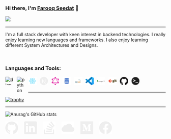 ### Hi there, I'm [Farooq Seedat][website] 👋

![](https://komarev.com/ghpvc/?username=farooqseedat&color=2c3e51)

---

I'm a full stack developer with keen interest in backend technologies. I really enjoy learning new languages and frameworks. I also enjoy learning different System Architectures and Designs.

<br />

### Languages and Tools:

<img align="left" alt="django" width="26px" style="margin-right:10px" height='26px' src="https://static.djangoproject.com/img/logos/django-logo-negative.svg" />
<img align="left" alt="python" width="26px" style="margin-right:10px"  src="https://cdn.cdnlogo.com/logos/p/3/python.svg" />
<img align="left" alt="React" width="26px" style="margin-right:10px" src="https://raw.githubusercontent.com/github/explore/80688e429a7d4ef2fca1e82350fe8e3517d3494d/topics/react/react.png" />
<img align="left" alt="NextJs" width="26px" style="margin-right:10px" height='26px' src="nextjs.svg" />
<img align="left" alt="GraphQL" width="26px" style="margin-right:10px" src="https://raw.githubusercontent.com/github/explore/80688e429a7d4ef2fca1e82350fe8e3517d3494d/topics/graphql/graphql.png" />
<img align="left" alt="SQL" width="26px" style="margin-right:10px" src="https://raw.githubusercontent.com/github/explore/80688e429a7d4ef2fca1e82350fe8e3517d3494d/topics/sql/sql.png" />
<img align="left" alt="MySQL" width="26px" style="margin-right:10px" src="https://raw.githubusercontent.com/github/explore/80688e429a7d4ef2fca1e82350fe8e3517d3494d/topics/mysql/mysql.png" />
<img align="left" alt="Visual Studio Code" width="26px" style="margin-right:10px" src="https://raw.githubusercontent.com/github/explore/80688e429a7d4ef2fca1e82350fe8e3517d3494d/topics/visual-studio-code/visual-studio-code.png" />
<img align="left" alt="MongoDB" width="26px" style="margin-right:10px" src="https://raw.githubusercontent.com/github/explore/80688e429a7d4ef2fca1e82350fe8e3517d3494d/topics/mongodb/mongodb.png" />
<img align="left" alt="Git" width="26px" style="margin-right:10px" src="https://raw.githubusercontent.com/github/explore/80688e429a7d4ef2fca1e82350fe8e3517d3494d/topics/git/git.png" />
<img align="left" alt="GitHub" width="26px" style="margin-right:10px;background-color:#eeeeee;" src="https://raw.githubusercontent.com/github/explore/78df643247d429f6cc873026c0622819ad797942/topics/github/github.png" />
<img align="left" alt="Terminal" width="26px" style="margin-right:10px" src="https://raw.githubusercontent.com/github/explore/80688e429a7d4ef2fca1e82350fe8e3517d3494d/topics/terminal/terminal.png" />

<br />
<br />

---

[![trophy](https://github-profile-trophy.vercel.app/?username=farooqseedat&theme=onedark&rank=SS,S,SSS,A,AA,AAA,B,C)](https://github.com/ryo-ma/github-profile-trophy)

---

![Anurag's GitHub stats](https://github-readme-stats.vercel.app/api?username=farooqseedat&show_icons=true&theme=github_dark&count_private=true)

[<img src='github.svg' style="margin-right:15px;" alt='github' height='40'>][github]
[<img src='linkedin.svg' style="margin-right:15px" alt='linkedin' height='40'>][linkedin]
[<img src='stackoverflow.svg' style="margin-right:15px" alt='stackoverflow' height='40'>][stackoverflow]
[<img src='website.svg' style="margin-right:15px" alt='farooqseedat.me' height='40'>][website]
[<img src='medium.svg' style="margin-right:15px" alt='medium' height='40'>][medium]
[<img src='fb.svg' style="margin-right:15px" alt='facebook' height='40'>][facebook]

[github]: https://github.com/farooqseedat/
[stackoverflow]: https://stackoverflow.com/users/11838178/farooq-seedat
[website]: https://farooqseedat.me
[linkedin]: https://www.linkedin.com/in/farooq-seedat-375a54184/
[medium]: https://medium.com/@farooqseedat
[facebook]: https://www.facebook.com/iamfarooqseedat
